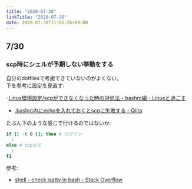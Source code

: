 ```yaml
---
title: "2020-07-30"
linkTitle: "2020-07-30"
date: 2020-07-30T11:02:26+09:00
---
```


## 7/30
### scp時にシェルが予期しない挙動をする

自分のdotfilesで考慮できていないのがよくない。  
下を参考に設定を見直す:

-[Linux環境設定/scpができなくなった時の対処法・bashrc編 - Linuxと過ごす](https://linux.just4fun.biz/?Linux%E7%92%B0%E5%A2%83%E8%A8%AD%E5%AE%9A/scp%E3%81%8C%E3%81%A7%E3%81%8D%E3%81%AA%E3%81%8F%E3%81%AA%E3%81%A3%E3%81%9F%E6%99%82%E3%81%AE%E5%AF%BE%E5%87%A6%E6%B3%95%E3%83%BBbashrc%E7%B7%A8)
- [.bashrc内にechoを入れておくとscpに失敗する - Qiita](https://qiita.com/montblanc18/items/b93fa4082e3bc2702a7f)

たぶん下のような感じで行けるのではないか:

```sh
if [[ -t 0 ]]; then # ログイン
  :
else # scpなど
  :
fi
```

参考:

- [shell - check isatty in bash - Stack Overflow](https://stackoverflow.com/questions/10022323/check-isatty-in-bash)
